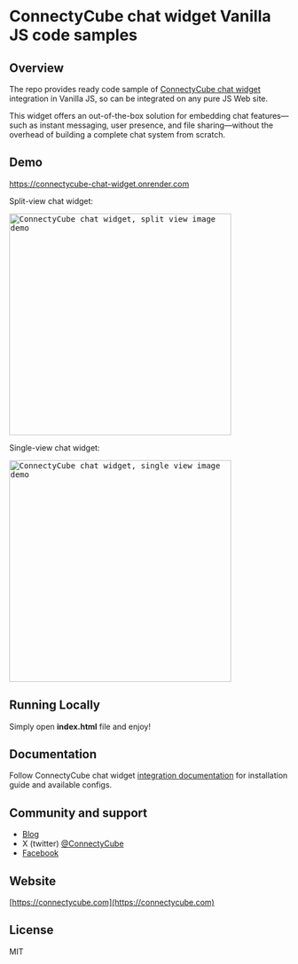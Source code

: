 # ConnectyCube chat widget Vanilla JS code samples

## Overview 

The repo provides ready code sample of [ConnectyCube chat widget](https://www.npmjs.com/package/@connectycube/chat-widget) integration in Vanilla JS, so can be integrated on any pure JS Web site.

This widget offers an out-of-the-box solution for embedding chat features—such as instant messaging, user presence, and file sharing—without the overhead of building a complete chat system from scratch.

## Demo

https://connectycube-chat-widget.onrender.com

Split-view chat widget:

<kbd><img alt="ConnectyCube chat widget, split view image demo" src="https://developers.connectycube.com/images/chat_widget/chat-widget-1.png" width="400" /></kbd>

Single-view chat widget:

<kbd><img alt="ConnectyCube chat widget, single view image demo" src="https://developers.connectycube.com/images/chat_widget/chat-widget-2.png" width="400" /></kbd>

## Running Locally

Simply open **index.html** file and enjoy!


## Documentation

Follow ConnectyCube chat widget [integration documentation](https://www.npmjs.com/package/@connectycube/chat-widget) for installation guide and available configs.

## Community and support

- [Blog](https://connectycube.com/blog)
- X (twitter) [@ConnectyCube](https://x.com/ConnectyCube)
- [Facebook](https://www.facebook.com/ConnectyCube)

## Website

[https://connectycube.com](https://connectycube.com)

## License

MIT
